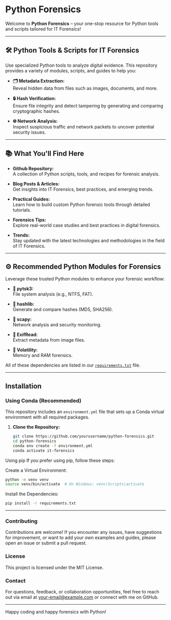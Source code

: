 # Python Forensics

Welcome to **Python Forensics** – your one-stop resource for Python tools and scripts tailored for IT Forensics!

---

## 🛠️ Python Tools & Scripts for IT Forensics

Use specialized Python tools to analyze digital evidence. This repository provides a variety of modules, scripts, and guides to help you:

- **🗂️ Metadata Extraction:**  
  Reveal hidden data from files such as images, documents, and more.
  
- **🔒 Hash Verification:**  
  Ensure file integrity and detect tampering by generating and comparing cryptographic hashes.
  
- **🌐 Network Analysis:**  
  Inspect suspicious traffic and network packets to uncover potential security issues.

---

## 📚 What You'll Find Here

- **Github Repository:**  
  A collection of Python scripts, tools, and recipes for forensic analysis.

- **Blog Posts & Articles:**  
  Get insights into IT Forensics, best practices, and emerging trends.

- **Practical Guides:**  
  Learn how to build custom Python forensic tools through detailed tutorials.

- **Forensics Tips:**  
  Explore real-world case studies and best practices in digital forensics.

- **Trends:**  
  Stay updated with the latest technologies and methodologies in the field of IT Forensics.

---

## ⚙️ Recommended Python Modules for Forensics

Leverage these trusted Python modules to enhance your forensic workflow:

- **🧰 pytsk3:**  
  File system analysis (e.g., NTFS, FAT).

- **🔑 hashlib:**  
  Generate and compare hashes (MD5, SHA256).

- **📡 scapy:**  
  Network analysis and security monitoring.

- **📸 ExifRead:**  
  Extract metadata from image files.

- **🧠 Volatility:**  
  Memory and RAM forensics.

All of these dependencies are listed in our [`requirements.txt`](requirements.txt) file.

---

## Installation

### Using Conda (Recommended)

This repository includes an `environment.yml` file that sets up a Conda virtual environment with all required packages.

1. **Clone the Repository:**

   ```bash
   git clone https://github.com/yourusername/python-forensics.git
   cd python-forensics
   conda env create -f environment.yml
   conda activate it-forensics
   ```

Using pip
If you prefer using pip, follow these steps:

Create a Virtual Environment:
```bash
python -m venv venv
source venv/bin/activate  # On Windows: venv\Scripts\activate
```
Install the Dependencies:
```bash
pip install -r requirements.txt
```

---
### Contributing
Contributions are welcome! If you encounter any issues, have suggestions for improvement, or want to add your own examples and guides, please open an issue or submit a pull request.

### License
This project is licensed under the MIT License.

### Contact
For questions, feedback, or collaboration opportunities, feel free to reach out via email at your-email@example.com or connect with me on GitHub.

---

Happy coding and happy forensics with Python!


